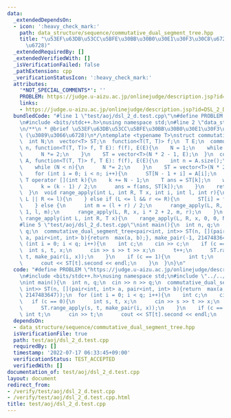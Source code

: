 ```yaml
---
data:
  _extendedDependsOn:
  - icon: ':heavy_check_mark:'
    path: data_structure/sequence/commutative_dual_segment_tree.hpp
    title: "\u53EF\u63DB\u53CC\u5BFE\u30BB\u30B0\u30E1\u30F3\u30C8\u6728 (\u3089\u3066\
      \u6728)"
  _extendedRequiredBy: []
  _extendedVerifiedWith: []
  _isVerificationFailed: false
  _pathExtension: cpp
  _verificationStatusIcon: ':heavy_check_mark:'
  attributes:
    '*NOT_SPECIAL_COMMENTS*': ''
    PROBLEM: https://judge.u-aizu.ac.jp/onlinejudge/description.jsp?id=DSL_2_D
    links:
    - https://judge.u-aizu.ac.jp/onlinejudge/description.jsp?id=DSL_2_D
  bundledCode: "#line 1 \"test/aoj/dsl_2_d.test.cpp\"\n#define PROBLEM \"https://judge.u-aizu.ac.jp/onlinejudge/description.jsp?id=DSL_2_D\"\
    \n#include <bits/stdc++.h>\nusing namespace std;\n#line 2 \"data_structure/sequence/commutative_dual_segment_tree.hpp\"\
    \n/**\n * @brief \u53EF\u63DB\u53CC\u5BFE\u30BB\u30B0\u30E1\u30F3\u30C8\u6728\
    \ (\u3089\u3066\u6728)\n*/\ntemplate <typename T>\nstruct commutative_dual_segment_tree{\n\
    \  int N;\n  vector<T> ST;\n  function<T(T, T)> f;\n  T E;\n  commutative_dual_segment_tree(int\
    \ n, function<T(T, T)> f, T E): f(f), E(E){\n    N = 1;\n    while (N < n){\n\
    \      N *= 2;\n    }\n    ST = vector<T>(N * 2 - 1, E);\n  }\n  commutative_dual_segment_tree(vector<T>\
    \ A, function<T(T, T)> f, T E): f(f), E(E){\n    int n = A.size();\n    N = 1;\n\
    \    while (N < n){\n      N *= 2;\n    }\n    ST = vector<T>(N * 2 - 1, E);\n\
    \    for (int i = 0; i < n; i++){\n      ST[N - 1 + i] = A[i];\n    }\n  }\n \
    \ T operator [](int k){\n    k += N - 1;\n    T ans = ST[k];\n    while (k > 0){\n\
    \      k = (k - 1) / 2;\n      ans = f(ans, ST[k]);\n    }\n    return ans;\n\
    \  }\n  void range_apply(int L, int R, T x, int i, int l, int r){\n    if (r <=\
    \ L || R <= l){\n    } else if (L <= l && r <= R){\n      ST[i] = f(ST[i], x);\n\
    \    } else {\n      int m = (l + r) / 2;\n      range_apply(L, R, x, i * 2 +\
    \ 1, l, m);\n      range_apply(L, R, x, i * 2 + 2, m, r);\n    }\n  }\n  void\
    \ range_apply(int L, int R, T x){\n    range_apply(L, R, x, 0, 0, N);\n  }\n};\n\
    #line 5 \"test/aoj/dsl_2_d.test.cpp\"\nint main(){\n  int n, q;\n  cin >> n >>\
    \ q;\n  commutative_dual_segment_tree<pair<int, int>> ST(n, [](pair<int, int>\
    \ a, pair<int, int> b){return  max(a, b);}, make_pair(-1, 2147483647));\n  for\
    \ (int i = 0; i < q; i++){\n    int c;\n    cin >> c;\n    if (c == 0){\n    \
    \  int s, t, x;\n      cin >> s >> t >> x;\n      t++;\n      ST.range_apply(s,\
    \ t, make_pair(i, x));\n    }\n    if (c == 1){\n      int t;\n      cin >> t;\n\
    \      cout << ST[t].second << endl;\n    }\n  }\n}\n"
  code: "#define PROBLEM \"https://judge.u-aizu.ac.jp/onlinejudge/description.jsp?id=DSL_2_D\"\
    \n#include <bits/stdc++.h>\nusing namespace std;\n#include \"../../data_structure/sequence/commutative_dual_segment_tree.hpp\"\
    \nint main(){\n  int n, q;\n  cin >> n >> q;\n  commutative_dual_segment_tree<pair<int,\
    \ int>> ST(n, [](pair<int, int> a, pair<int, int> b){return  max(a, b);}, make_pair(-1,\
    \ 2147483647));\n  for (int i = 0; i < q; i++){\n    int c;\n    cin >> c;\n \
    \   if (c == 0){\n      int s, t, x;\n      cin >> s >> t >> x;\n      t++;\n\
    \      ST.range_apply(s, t, make_pair(i, x));\n    }\n    if (c == 1){\n     \
    \ int t;\n      cin >> t;\n      cout << ST[t].second << endl;\n    }\n  }\n}"
  dependsOn:
  - data_structure/sequence/commutative_dual_segment_tree.hpp
  isVerificationFile: true
  path: test/aoj/dsl_2_d.test.cpp
  requiredBy: []
  timestamp: '2022-07-17 06:33:45+09:00'
  verificationStatus: TEST_ACCEPTED
  verifiedWith: []
documentation_of: test/aoj/dsl_2_d.test.cpp
layout: document
redirect_from:
- /verify/test/aoj/dsl_2_d.test.cpp
- /verify/test/aoj/dsl_2_d.test.cpp.html
title: test/aoj/dsl_2_d.test.cpp
---
```

